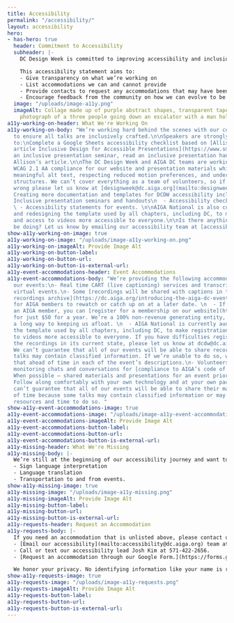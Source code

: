 ```yaml
---
title: Accessibility
permalink: "/accessibility/"
layout: accessibility
hero:
- has-hero: true
  header: Commitment to Accessibility
  subheader: |-
    DC Design Week is committed to improving accessibility and inclusion efforts each year. We recognize this is a journey and we are still far from our ideal.

    This accessibility statement aims to:
    - Give transparency on what we’re working on
    - List accommodations we can and cannot provide
    - Provide contacts to request any accommodations that may have been missed or undocumented
    - Encourage feedback from the community on how we can evolve to be more inclusive in the future.
  image: "/uploads/image-a11y.png"
  imageAlt: Collage made up of purple abstract shapes, transparent tape flanking a
    photograph of a three people going down an escalator with a man holding a newspaper.
a11y-working-on-header: What We're Working On
a11y-working-on-body: "We’re working hard behind the scenes with our content curators
  to ensure all talks are inclusively crafted.\n\nSpeakers are strongly recommended
  to:\nComplete a Google Sheets accessibility checklist based on [Allison Ravenhall’s
  article Inclusive Design for Accessible Presentations](https://www.smashingmagazine.com/2018/11/inclusive-design-accessible-presentations/).\nAttend
  an inclusive presentation seminar, read an inclusive presentation handout, and review
  Allison’s article.\n\nThe DC Design Week and AIGA DC teams are working on:\n- Targeting
  WCAG 2.1 AA compliance for our website and presentation materials which includes
  meaningful alt text, respecting reduced motion preferences, and understandable heading
  structures. We can’t cover everything as a team of volunteers, so if you see something
  wrong please let us know at [designweek@dc.aiga.org](mailto:designweek@dc.aiga.org).\n\n-
  Creating more documentation and templates for DCDW accessibility including:\n  -
  Inclusive presentation seminars and handouts\n  - Accessibility checklists for speakers\n
  \ - Accessibility statements for events. \n\nAIGA National is also currently auditing
  and redesigning the template used by all chapters, including DC, to make registration
  and access to videos more accessible to everyone.\n\nIs there anything else we should
  be doing? Let us know by emailing our accessibility team at [accessibility@dc.aiga.org](mailto:accessibility@dc.aiga.org)."
show-a11y-working-on-image: true
a11y-working-on-image: "/uploads/image-a11y-working-on.png"
a11y-working-on-imageAlt: Provide Image Alt
a11y-working-on-button-label: 
a11y-working-on-button-url: 
a11y-working-on-button-is-external-url: 
a11y-event-accommodations-header: Event Accommodations
a11y-event-accommodations-body: "We’re providing the following accommodations for
  our events:\n- Real time CART (live captioning) services and transcriptions for
  virtual events.\n- Some [recordings will be shared with captions in the AIGA DC
  recordings archive](https://dc.aiga.org/introducing-the-aiga-dc-event-recordings-archive/)
  for AIGA members to rewatch or catch up on at a later date. \n  - If you’re not
  an AIGA member, you can [register for a membership on our website](https://dc.aiga.org/membership/membership-rates/)
  for just $50 for a year. We’re a 100% non-revenue generating entity, so this goes
  a long way to keeping us afloat. \n  - AIGA National is currently auditing and redesigning
  the template used by all chapters, including DC, to make registration and access
  to videos more accessible to everyone. If you have difficulties registering or accessing
  the recordings in its current state, please let us know at dcdw@dc.aiga.org.\n  -
  We can’t guarantee that all of our events will be able to share recordings as some
  talks may contain classified information. If we’re unable to do so, we’ll disclose
  that ahead of time in each of the event’s descriptions.\n- Volunteers at every event
  monitoring chats and conversations for [compliance to AIGA’s code of conduct](https://dc.aiga.org/events/code-of-conduct/).\n-
  When possible — shared materials and presentations for an event prior to it starting.
  Follow along comfortably with your own technology and at your own pace.\n  - We
  can’t guarantee that all of our events will be able to share their materials ahead
  of time because some talks may contain classified information or may not have the
  resources and time to do so. "
show-a11y-event-accommodations-image: true
a11y-event-accommodations-image: "/uploads/image-a11y-event-accommodations.png"
a11y-event-accommodations-imageAlt: Provide Image Alt
a11y-event-accommodations-button-label: 
a11y-event-accommodations-button-url: 
a11y-event-accommodations-button-is-external-url: 
a11y-missing-header: What We're Missing
a11y-missing-body: |-
  We’re still at the beginning of our accessibility journey and want to be transparent about the limitations around our budget, experience, volunteer resources, and timeline. Accommodations that we may be unable to be provided include:
  - Sign language interpretation
  - Language translation
  - Transportation to and from events.
show-a11y-missing-image: true
a11y-missing-image: "/uploads/image-a11y-missing.png"
a11y-missing-imageAlt: Provide Image Alt
a11y-missing-button-label: 
a11y-missing-button-url: 
a11y-missing-button-is-external-url: 
a11y-requests-header: Request an Accommodation
a11y-requests-body: |-
  If you need an accommodation that is unlisted above, please contact us using a method that works best for you:
  - [Email our accessibility](mailto:accessibility@dc.aiga.org) team at accessibility@dc.aiga.org.
  - Call or text our accessibility lead Josh Kim at 571-422-2656.
  - [Request an accommodation through our Google Form.](https://forms.gle/VTys8LzewYs2isUm7)

  We honor your privacy. No identifying information like your name is required to request an accomodation, and all details will be deleted once completed.
show-a11y-requests-image: true
a11y-requests-image: "/uploads/image-a11y-requests.png"
a11y-requests-imageAlt: Provide Image Alt
a11y-requests-button-label: 
a11y-requests-button-url: 
a11y-requests-button-is-external-url: 
---
```


